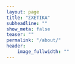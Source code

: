 ```yaml
---
layout: page
title: "ΣΧΕΤΙΚΑ"
subheadline: ""
show_meta: false
teaser: ""
permalink: "/about/"
header:
    image_fullwidth: ""
---
```

